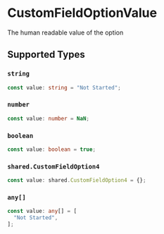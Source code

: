 # CustomFieldOptionValue

The human readable value of the option


## Supported Types

### `string`

```typescript
const value: string = "Not Started";
```

### `number`

```typescript
const value: number = NaN;
```

### `boolean`

```typescript
const value: boolean = true;
```

### `shared.CustomFieldOption4`

```typescript
const value: shared.CustomFieldOption4 = {};
```

### `any[]`

```typescript
const value: any[] = [
  "Not Started",
];
```

